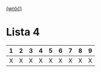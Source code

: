 [(wróć)](../)
# Lista 4
| 1 | 2 | 3 | 4 | 5 | 6 | 7 | 8 | 9 |
|---|---|---|---|---|---|---|---|---|
| X | X | X | X | X | X | X | X | X |